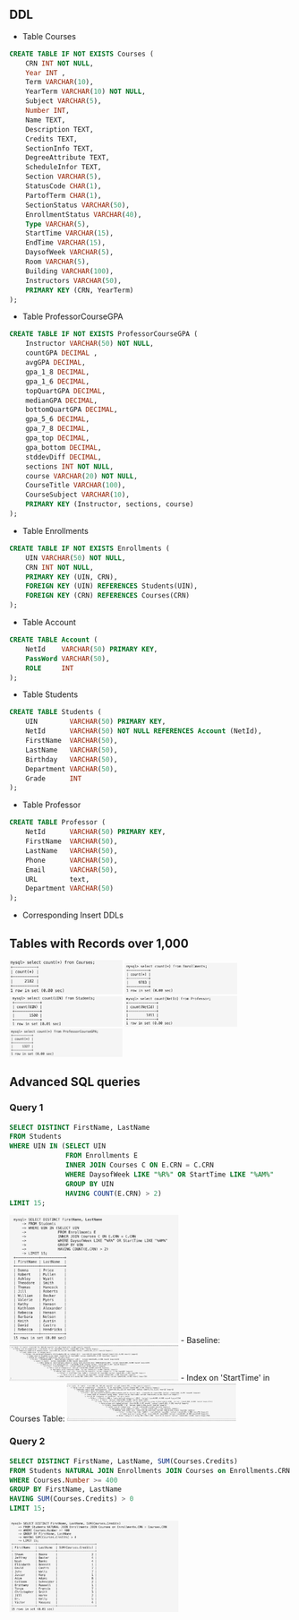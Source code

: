 ## DDL
* Table Courses
```SQL
CREATE TABLE IF NOT EXISTS Courses ( 
    CRN INT NOT NULL, 
    Year INT , 
    Term VARCHAR(10), 
    YearTerm VARCHAR(10) NOT NULL, 
    Subject VARCHAR(5), 
    Number INT, 
    Name TEXT, 
    Description TEXT, 
    Credits TEXT, 
    SectionInfo TEXT, 
    DegreeAttribute TEXT, 
    ScheduleInfor TEXT, 
    Section VARCHAR(5), 
    StatusCode CHAR(1), 
    PartofTerm CHAR(1), 
    SectionStatus VARCHAR(50), 
    EnrollmentStatus VARCHAR(40), 
    Type VARCHAR(5), 
    StartTime VARCHAR(15),
    EndTime VARCHAR(15), 
    DaysofWeek VARCHAR(5),
    Room VARCHAR(5), 
    Building VARCHAR(100), 
    Instructors VARCHAR(50),
    PRIMARY KEY (CRN, YearTerm)
);
```

* Table ProfessorCourseGPA
```SQL
CREATE TABLE IF NOT EXISTS ProfessorCourseGPA ( 
    Instructor VARCHAR(50) NOT NULL, 
    countGPA DECIMAL , 
    avgGPA DECIMAL, 
    gpa_1_8 DECIMAL, 
    gpa_1_6 DECIMAL, 
    topQuartGPA DECIMAL, 
    medianGPA DECIMAL, 
    bottomQuartGPA DECIMAL, 
    gpa_5_6 DECIMAL, 
    gpa_7_8 DECIMAL, 
    gpa_top DECIMAL, 
    gpa_bottom DECIMAL, 
    stddevDiff DECIMAL, 
    sections INT NOT NULL, 
    course VARCHAR(20) NOT NULL, 
    CourseTitle VARCHAR(100), 
    CourseSubject VARCHAR(10),
    PRIMARY KEY (Instructor, sections, course)
);
```

* Table Enrollments
```SQL
CREATE TABLE IF NOT EXISTS Enrollments ( 
    UIN VARCHAR(50) NOT NULL, 
    CRN INT NOT NULL, 
    PRIMARY KEY (UIN, CRN), 
    FOREIGN KEY (UIN) REFERENCES Students(UIN), 
    FOREIGN KEY (CRN) REFERENCES Courses(CRN)
);
```

* Table Account
```SQL
CREATE TABLE Account (
    NetId    VARCHAR(50) PRIMARY KEY, 
    PassWord VARCHAR(50), 
    ROLE     INT
);
```

* Table Students
```SQL
CREATE TABLE Students (
    UIN        VARCHAR(50) PRIMARY KEY, 
    NetId      VARCHAR(50) NOT NULL REFERENCES Account (NetId),
    FirstName  VARCHAR(50),
    LastName   VARCHAR(50),
    Birthday   VARCHAR(50),
    Department VARCHAR(50),
    Grade      INT
);
```

* Table Professor
```SQL
CREATE TABLE Professor (
    NetId      VARCHAR(50) PRIMARY KEY,
    FirstName  VARCHAR(50),
    LastName   VARCHAR(50),
    Phone      VARCHAR(50),
    Email      VARCHAR(50),
    URL        text,
    Department VARCHAR(50)
);
```
 * Corresponding Insert DDLs

## Tables with Records over 1,000

<img src = "./images/DDL/Courses.png" width = "40%">

<img src = "./images/DDL/Enrollments.png" width = "40%">

<img src = "./images/DDL/Students.png" width = "40%">

<img src = "./images/DDL/Professor.png" width = "40%">

<img src = "./images/DDL/ProfessorCourseGPA.png" width = "40%">


## Advanced SQL queries
### Query 1
```SQL
SELECT DISTINCT FirstName, LastName 
FROM Students 
WHERE UIN IN (SELECT UIN 
              FROM Enrollments E 
              INNER JOIN Courses C ON E.CRN = C.CRN 
              WHERE DaysofWeek LIKE "%R%" OR StartTime LIKE "%AM%" 
              GROUP BY UIN
              HAVING COUNT(E.CRN) > 2)
LIMIT 15;
```

<img src = "./images/Query/q1.png" width = "60%">
- Baseline:
<img src = "./images/baseline.png" width = "60%">
- Index on 'StartTime' in Courses Table:
<img src = "./images/index1.png" width = "60%">

### Query 2
```SQL
SELECT DISTINCT FirstName, LastName, SUM(Courses.Credits)
FROM Students NATURAL JOIN Enrollments JOIN Courses on Enrollments.CRN = Courses.CRN 
WHERE Courses.Number >= 400
GROUP BY FirstName, LastName
HAVING SUM(Courses.Credits) > 0
LIMIT 15;
```

<img src = "./images/Query/q2.png" width = "60%">
